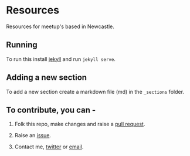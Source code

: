 # Resources

Resources for meetup's based in Newcastle.

## Running

To run this install [jekyll](https://jekyllrb.com/docs/installation/) and run `jekyll serve`.

## Adding a new section

To add a new section create a markdown file (md) in the `_sections` folder.

## To contribute, you can -

1. Folk this repo, make changes and raise a [pull request](https://help.github.com/articles/creating-a-pull-request/).

2. Raise an [issue](https://help.github.com/articles/creating-an-issue/).

3. Contact me, [twitter](https://twitter.com/htmlandbacon) or [email](mailto:colin@htmlandbacon.com).